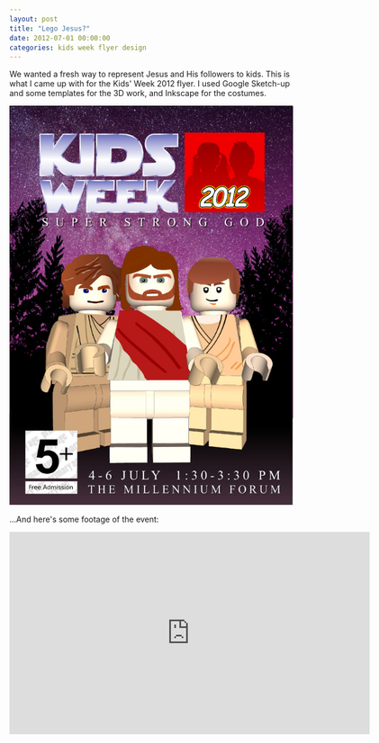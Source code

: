 ```yaml
---
layout: post
title: "Lego Jesus?"
date: 2012-07-01 00:00:00
categories: kids week flyer design
---
```

We wanted a fresh way to represent Jesus and His followers to kids. This is what I came up with for the Kids' Week 2012 flyer. I used Google Sketch-up and some templates for the 3D work, and Inkscape for the costumes. 

![Kids' Week 2012 ](/img/kidsweek2012.jpg)

...And here's some footage of the event:

<iframe width="640" height="360" src="http://www.youtube.com/embed/APpFIRPAbeE" frameborder="0" allowfullscreen="true"> </iframe>